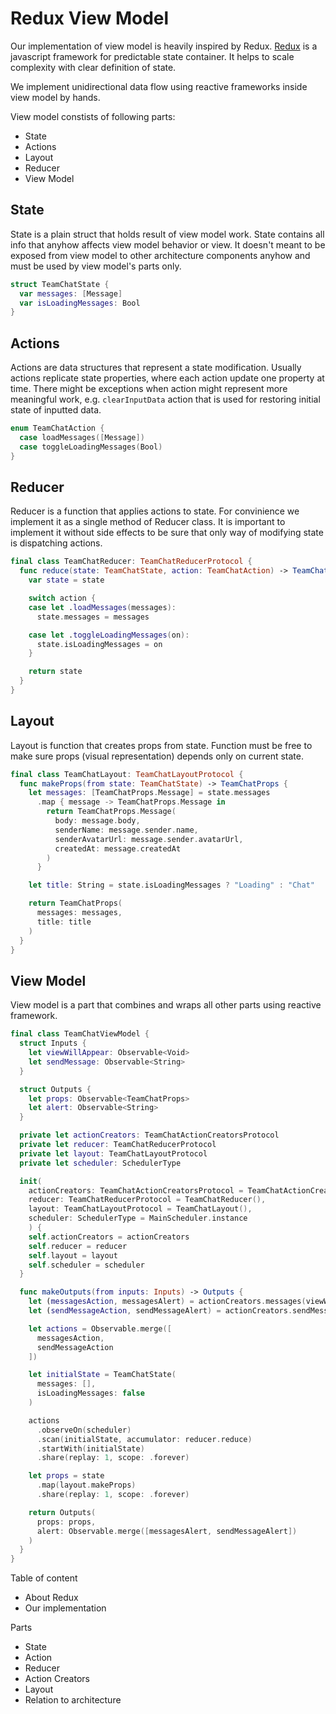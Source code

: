 # Redux View Model

Our implementation of view model is heavily inspired by Redux. [Redux](https://redux.js.org) is a javascript framework for predictable state container. It helps to scale complexity with clear definition of state. 

We implement unidirectional data flow using reactive frameworks inside view model by hands.

View model constists of following parts:
- State
- Actions
- Layout
- Reducer
- View Model

## State

State is a plain struct that holds result of view model work. State contains all info that anyhow affects view model behavior or view.
It doesn't meant to be exposed from view model to other architecture components anyhow and must be used by view model's parts only.

```swift
struct TeamChatState {
  var messages: [Message]
  var isLoadingMessages: Bool
}
```

## Actions

Actions are data structures that represent a state modification. Usually actions replicate state properties, where each action update one property at time. There might be exceptions when action might represent more meaningful work, e.g. `clearInputData` action that is used for restoring initial state of inputted data.

```swift
enum TeamChatAction {
  case loadMessages([Message])
  case toggleLoadingMessages(Bool)
}
```

## Reducer

Reducer is a function that applies actions to state. For convinience we implement it as a single method of Reducer class. 
It is important to implement it without side effects to be sure that only way of modifying state is dispatching actions.

```swift
final class TeamChatReducer: TeamChatReducerProtocol {
  func reduce(state: TeamChatState, action: TeamChatAction) -> TeamChatState {
    var state = state

    switch action {
    case let .loadMessages(messages):
      state.messages = messages

    case let .toggleLoadingMessages(on):
      state.isLoadingMessages = on
    }

    return state
  }
}
```

## Layout

Layout is function that creates props from state. Function must be free to make sure props (visual representation) depends only on current state.

```swift
final class TeamChatLayout: TeamChatLayoutProtocol {
  func makeProps(from state: TeamChatState) -> TeamChatProps {
    let messages: [TeamChatProps.Message] = state.messages
      .map { message -> TeamChatProps.Message in
        return TeamChatProps.Message(
          body: message.body,
          senderName: message.sender.name,
          senderAvatarUrl: message.sender.avatarUrl,
          createdAt: message.createdAt
        )
      }

    let title: String = state.isLoadingMessages ? "Loading" : "Chat"

    return TeamChatProps(
      messages: messages,
      title: title
    )
  }
}
```

## View Model

View model is a part that combines and wraps all other parts using reactive framework.

```swift
final class TeamChatViewModel {
  struct Inputs {
    let viewWillAppear: Observable<Void>
    let sendMessage: Observable<String>
  }

  struct Outputs {
    let props: Observable<TeamChatProps>
    let alert: Observable<String>
  }

  private let actionCreators: TeamChatActionCreatorsProtocol
  private let reducer: TeamChatReducerProtocol
  private let layout: TeamChatLayoutProtocol
  private let scheduler: SchedulerType

  init(
    actionCreators: TeamChatActionCreatorsProtocol = TeamChatActionCreators(),
    reducer: TeamChatReducerProtocol = TeamChatReducer(),
    layout: TeamChatLayoutProtocol = TeamChatLayout(),
    scheduler: SchedulerType = MainScheduler.instance
    ) { 
    self.actionCreators = actionCreators
    self.reducer = reducer
    self.layout = layout
    self.scheduler = scheduler
  }

  func makeOutputs(from inputs: Inputs) -> Outputs {
    let (messagesAction, messagesAlert) = actionCreators.messages(viewWillAppear: inputs.viewWillAppear)
    let (sendMessageAction, sendMessageAlert) = actionCreators.sendMessage(sendMessage: inputs.sendMessage)

    let actions = Observable.merge([
      messagesAction,
      sendMessageAction
    ])

    let initialState = TeamChatState(
      messages: [],
      isLoadingMessages: false
    )

    actions
      .observeOn(scheduler)
      .scan(initialState, accumulator: reducer.reduce)
      .startWith(initialState)
      .share(replay: 1, scope: .forever)

    let props = state
      .map(layout.makeProps)
      .share(replay: 1, scope: .forever)

    return Outputs(
      props: props,
      alert: Observable.merge([messagesAlert, sendMessageAlert])
    )
  }
}
```

Table of content
- About Redux
- Our implementation

Parts
- State
- Action
- Reducer
- Action Creators
- Layout
- Relation to architecture
